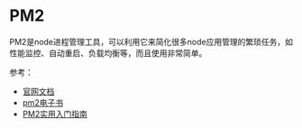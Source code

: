 # PM2

PM2是node进程管理工具，可以利用它来简化很多node应用管理的繁琐任务，如性能监控、自动重启、负载均衡等，而且使用非常简单。

参考：

- [官网文档](http://pm2.keymetrics.io/docs/usage/quick-start/)
- [pm2电子书](https://wohugb.gitbooks.io/pm2/content/)
- [PM2实用入门指南](http://imweb.io/topic/57c8cbb27f226f687b365636)
